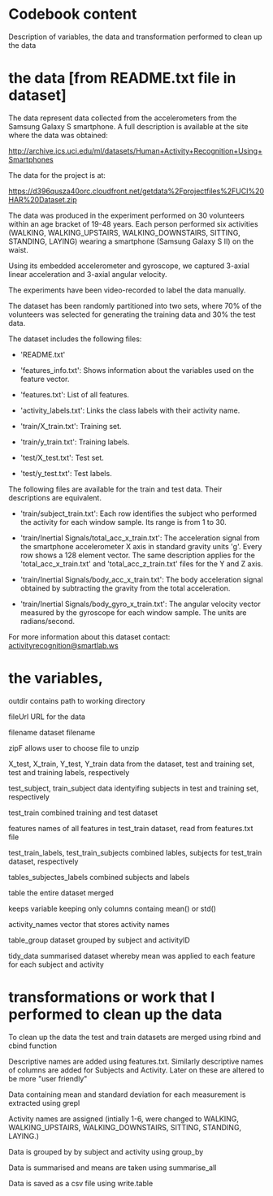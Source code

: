 # Codebook content

Description of variables, the data and transformation performed to clean up the data

# the data [from README.txt file in dataset] 

The data represent data collected from the accelerometers from the Samsung Galaxy S smartphone. 
A full description is available at the site where the data was obtained:

http://archive.ics.uci.edu/ml/datasets/Human+Activity+Recognition+Using+Smartphones

The data for the project is at:

https://d396qusza40orc.cloudfront.net/getdata%2Fprojectfiles%2FUCI%20HAR%20Dataset.zip

The data was produced in the experiment performed on 30 volunteers within an age bracket of 19-48 years. Each person performed six activities (WALKING, WALKING_UPSTAIRS, WALKING_DOWNSTAIRS, SITTING, STANDING, LAYING) wearing a smartphone (Samsung Galaxy S II) on the waist. 

Using its embedded accelerometer and gyroscope, we captured 3-axial linear acceleration and 3-axial angular velocity. 

The experiments have been video-recorded to label the data manually. 

The dataset has been randomly partitioned into two sets, where 70% of the volunteers was selected for generating the training data and 30% the test data. 

The dataset includes the following files:

- 'README.txt'

- 'features_info.txt': Shows information about the variables used on the feature vector.

- 'features.txt': List of all features.

- 'activity_labels.txt': Links the class labels with their activity name.

- 'train/X_train.txt': Training set.

- 'train/y_train.txt': Training labels.

- 'test/X_test.txt': Test set.

- 'test/y_test.txt': Test labels.

The following files are available for the train and test data. Their descriptions are equivalent. 

- 'train/subject_train.txt': Each row identifies the subject who performed the activity for each window sample. Its range is from 1 to 30. 

- 'train/Inertial Signals/total_acc_x_train.txt': The acceleration signal from the smartphone accelerometer X axis in standard gravity units 'g'. Every row shows a 128 element vector. The same description applies for the 'total_acc_x_train.txt' and 'total_acc_z_train.txt' files for the Y and Z axis. 

- 'train/Inertial Signals/body_acc_x_train.txt': The body acceleration signal obtained by subtracting the gravity from the total acceleration. 

- 'train/Inertial Signals/body_gyro_x_train.txt': The angular velocity vector measured by the gyroscope for each window sample. The units are radians/second. 


For more information about this dataset contact: activityrecognition@smartlab.ws


# the variables, 

outdir   contains path to working directory

fileUrl     URL for the data

filename     dataset filename

zipF     allows user to choose file to unzip

X_test, X_train, Y_test, Y_train      data from the dataset, test and training set, test and training labels, respectively

test_subject, train_subject        data identyifing subjects in test and training set, respectively

test_train       combined training and test dataset

features       names of all features in test_train dataset, read from features.txt file

test_train_labels, test_train_subjects        combined lables, subjects for test_train dataset, respectively

tables_subjectes_labels          combined subjects and labels

table      the entire dataset merged


keeps     variable keeping only columns containg mean() or std()

activity_names     vector that stores activity names

table_group    dataset grouped by subject and activityID

tidy_data      summarised dataset whereby mean was applied to each feature for each subject and activity


# transformations or work that I performed to clean up the data

To clean up the data the test and train datasets are merged using rbind and cbind function

Descriptive names are added using features.txt. Similarly descriptive names of columns are added for Subjects and Activity. Later on these are altered to be more "user friendly"

Data containing mean and standard deviation for each measurement is extracted using grepl

Activity names are assigned (intially 1-6, were changed to WALKING, WALKING_UPSTAIRS, WALKING_DOWNSTAIRS, SITTING, STANDING, LAYING.)

Data is grouped by by subject and activity using group_by

Data is summarised and means are taken using summarise_all

Data is saved as a csv file using write.table


